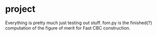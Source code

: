 # project
Everything is pretty much just testing out stuff.
fom.py is the finished(?) computation of the figure of merit for Fast CBC construction.
